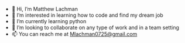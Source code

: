 - 👋 Hi, I’m Matthew Lachman
- 👀 I’m interested in learning how to code and find my dream job
- 🌱 I’m currently learning python
- 💞️ I’m looking to collaborate on any type of work and in a team setting
- 📫 You can reach me at Mlachman0725@gmail.com

<!---
MatthewL-tech/MatthewL-tech is a ✨ special ✨ repository because its `README.md` (this file) appears on your GitHub profile.
You can click the Preview link to take a look at your changes.
--->
